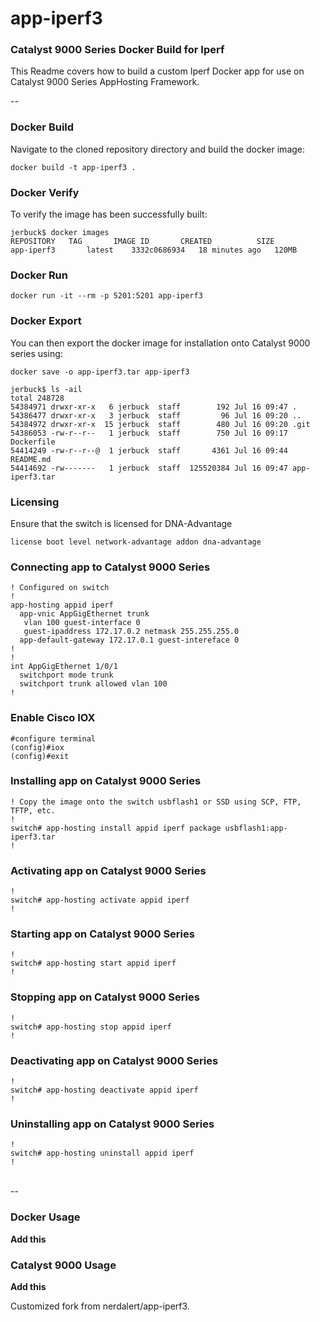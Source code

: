 # app-iperf3
###  Catalyst 9000 Series Docker Build for Iperf

This Readme covers how to build a custom Iperf Docker app for use on Catalyst 9000 Series AppHosting Framework.

--

### Docker Build

Navigate to the cloned repository directory and build the docker image:

```
docker build -t app-iperf3 .
```

### Docker Verify

To verify the image has been successfully built:

```
jerbuck$ docker images
REPOSITORY   TAG       IMAGE ID       CREATED          SIZE
app-iperf3       latest    3332c0686934   18 minutes ago   120MB

```

### Docker Run 

```
docker run -it --rm -p 5201:5201 app-iperf3
```

### Docker Export

You can then export the docker image for installation onto Catalyst 9000 series using:

```
docker save -o app-iperf3.tar app-iperf3

jerbuck$ ls -ail
total 248728
54384971 drwxr-xr-x   6 jerbuck  staff        192 Jul 16 09:47 .
54386477 drwxr-xr-x   3 jerbuck  staff         96 Jul 16 09:20 ..
54384972 drwxr-xr-x  15 jerbuck  staff        480 Jul 16 09:20 .git
54386053 -rw-r--r--   1 jerbuck  staff        750 Jul 16 09:17 Dockerfile
54414249 -rw-r--r--@  1 jerbuck  staff       4361 Jul 16 09:44 README.md
54414692 -rw-------   1 jerbuck  staff  125520384 Jul 16 09:47 app-iperf3.tar
```

### Licensing

Ensure that the switch is licensed for DNA-Advantage

```
license boot level network-advantage addon dna-advantage
```


### Connecting app to Catalyst 9000 Series
```
! Configured on switch
!
app-hosting appid iperf
  app-vnic AppGigEthernet trunk
   vlan 100 guest-interface 0 
   guest-ipaddress 172.17.0.2 netmask 255.255.255.0
  app-default-gateway 172.17.0.1 guest-intereface 0
!
!
int AppGigEthernet 1/0/1
  switchport mode trunk
  switchport trunk allowed vlan 100 
!
```

### Enable Cisco IOX

```
#configure terminal
(config)#iox
(config)#exit

```

### Installing app on Catalyst 9000 Series

```
! Copy the image onto the switch usbflash1 or SSD using SCP, FTP, TFTP, etc.
!
switch# app-hosting install appid iperf package usbflash1:app-iperf3.tar
!
```

### Activating app on Catalyst 9000 Series

```
!
switch# app-hosting activate appid iperf
!
```

### Starting app on Catalyst 9000 Series

```
!
switch# app-hosting start appid iperf
!
```

### Stopping app on Catalyst 9000 Series

```
!
switch# app-hosting stop appid iperf
!
```

### Deactivating app on Catalyst 9000 Series

```
!
switch# app-hosting deactivate appid iperf
!
```

### Uninstalling app on Catalyst 9000 Series

```
!
switch# app-hosting uninstall appid iperf
!
```
<br>
--
<br>

### Docker Usage

**Add this**

### Catalyst 9000 Usage

**Add this**


Customized fork from nerdalert/app-iperf3.
